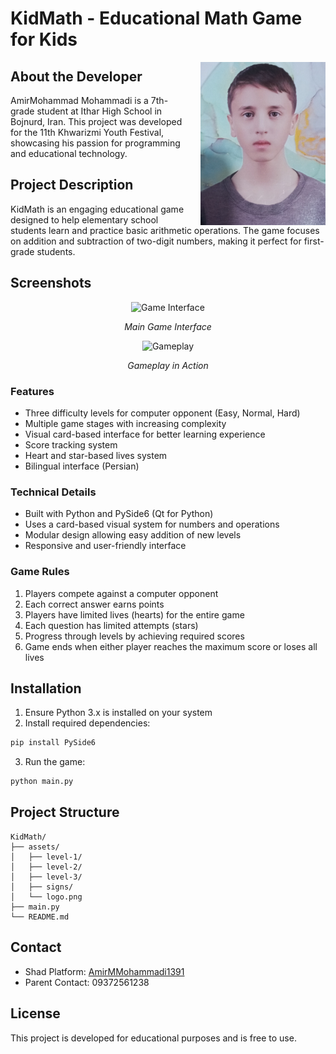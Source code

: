 # KidMath - Educational Math Game for Kids

<div align="right">
  <img src="assets/developer.jpg" alt="AmirMohammad Mohammadi" width="200" style="float: right; margin-left: 20px;">
</div>

## About the Developer
AmirMohammad Mohammadi is a 7th-grade student at Ithar High School in Bojnurd, Iran. This project was developed for the 11th Khwarizmi Youth Festival, showcasing his passion for programming and educational technology.

## Project Description
KidMath is an engaging educational game designed to help elementary school students learn and practice basic arithmetic operations. The game focuses on addition and subtraction of two-digit numbers, making it perfect for first-grade students.

## Screenshots
<div align="center">
  <img src="assets/screenshot1.png" alt="Game Interface" width="600">
  <p><em>Main Game Interface</em></p>
  
  <img src="assets/screenshot2.png" alt="Gameplay" width="600">
  <p><em>Gameplay in Action</em></p>
</div>

### Features
- Three difficulty levels for computer opponent (Easy, Normal, Hard)
- Multiple game stages with increasing complexity
- Visual card-based interface for better learning experience
- Score tracking system
- Heart and star-based lives system
- Bilingual interface (Persian)

### Technical Details
- Built with Python and PySide6 (Qt for Python)
- Uses a card-based visual system for numbers and operations
- Modular design allowing easy addition of new levels
- Responsive and user-friendly interface

### Game Rules
1. Players compete against a computer opponent
2. Each correct answer earns points
3. Players have limited lives (hearts) for the entire game
4. Each question has limited attempts (stars)
5. Progress through levels by achieving required scores
6. Game ends when either player reaches the maximum score or loses all lives

## Installation
1. Ensure Python 3.x is installed on your system
2. Install required dependencies:
```bash
pip install PySide6
```
3. Run the game:
```bash
python main.py
```

## Project Structure
```
KidMath/
├── assets/
│   ├── level-1/
│   ├── level-2/
│   ├── level-3/
│   ├── signs/
│   └── logo.png
├── main.py
└── README.md
```

## Contact
- Shad Platform: [AmirMMohammadi1391](https://shad.ir/AmirMMohammadi1391)
- Parent Contact: 09372561238

## License
This project is developed for educational purposes and is free to use. 
